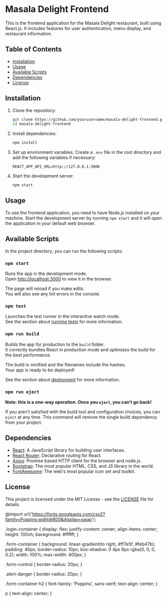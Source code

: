 # Masala Delight Frontend

This is the frontend application for the Masala Delight restaurant, built using React.js. It includes features for user authentication, menu display, and restaurant information.

## Table of Contents

- [Installation](#installation)
- [Usage](#usage)
- [Available Scripts](#available-scripts)
- [Dependencies](#dependencies)
- [License](#license)

## Installation

1. Clone the repository:
    ```bash
    git clone https://github.com/yourusername/masala-delight-frontend.git
    cd masala-delight-frontend
    ```

2. Install dependencies:
    ```bash
    npm install
    ```

3. Set up environment variables:
    Create a `.env` file in the root directory and add the following variables if necessary:
    ```plaintext
    REACT_APP_API_URL=http://127.0.0.1:3000
    ```

4. Start the development server:
    ```bash
    npm start
    ```

## Usage

To use the frontend application, you need to have Node.js installed on your machine. Start the development server by running `npm start` and it will open the application in your default web browser.


## Available Scripts

In the project directory, you can run the following scripts:

### `npm start`

Runs the app in the development mode.<br>
Open [http://localhost:3000](http://localhost:3000) to view it in the browser.

The page will reload if you make edits.<br>
You will also see any lint errors in the console.

### `npm test`

Launches the test runner in the interactive watch mode.<br>
See the section about [running tests](https://facebook.github.io/create-react-app/docs/running-tests) for more information.

### `npm run build`

Builds the app for production to the `build` folder.<br>
It correctly bundles React in production mode and optimizes the build for the best performance.

The build is minified and the filenames include the hashes.<br>
Your app is ready to be deployed!

See the section about [deployment](https://facebook.github.io/create-react-app/docs/deployment) for more information.

### `npm run eject`

**Note: this is a one-way operation. Once you `eject`, you can’t go back!**

If you aren’t satisfied with the build tool and configuration choices, you can `eject` at any time. This command will remove the single build dependency from your project.

## Dependencies

- [React](https://reactjs.org/): A JavaScript library for building user interfaces.
- [React Router](https://reactrouter.com/): Declarative routing for React.
- [Axios](https://github.com/axios/axios): Promise based HTTP client for the browser and node.js.
- [Bootstrap](https://getbootstrap.com/): The most popular HTML, CSS, and JS library in the world.
- [FontAwesome](https://fontawesome.com/): The web's most popular icon set and toolkit.

## License

This project is licensed under the MIT License - see the [LICENSE](LICENSE) file for details.



@import url('https://fonts.googleapis.com/css2?family=Poppins:wght@600&display=swap');

.login-container {
  display: flex;
  justify-content: center;
  align-items: center;
  height: 100vh;
  background: #ffffff;
}

.form-container {
  background: linear-gradient(to right, #ff7e5f, #feb47b);
  padding: 40px;
  border-radius: 10px;
  box-shadow: 0 4px 8px rgba(0, 0, 0, 0.2);
  width: 100%;
  max-width: 400px;
}

.form-control {
  border-radius: 20px;
}


.alert-danger {
  border-radius: 20px;
}

.form-container h2 {
  font-family: 'Poppins', sans-serif;
  text-align: center; 
}


p {
  text-align: center;
 }
